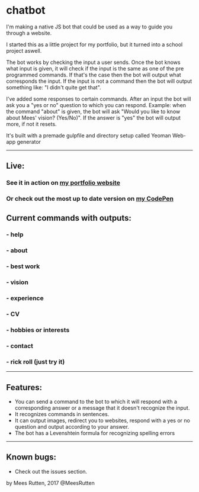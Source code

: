 # chatbot

I'm making a native JS bot that could be used as a way to guide you through a website.

I started this as a little project for my portfolio, but it turned into a school project aswell.

The bot works by checking the input a user sends.
Once the bot knows what input is given, it will check if the input is the same as one of the pre programmed commands.
If that's the case then the bot will output what corresponds the input.
If the input is not a command then the bot will output something like: "I didn't quite get that".

I've added some responses to certain commands. After an input the bot will ask you a "yes or no" question to which you can respond.
Example: when the command "about" is given, the bot will ask "Would you like to know about Mees' vision? (Yes/No)". If the answer is "yes" the bot will output more, if not it resets.

It's built with a premade gulpfile and directory setup called Yeoman Web-app generator

***
## Live:
### See it in action on [my portfolio website](http://meesrutten.me)
### Or check out the most up to date version on [my CodePen](https://codepen.io/meesrutten/full/wgvpQM/)

## Current commands with outputs:
### - help
### - about
### - best work
### - vision
### - experience
### - CV
### - hobbies or interests
### - contact
### - rick roll (just try it)

***
## Features:
- You can send a command to the bot to which it will respond with a corresponding answer or a message that it doesn't recognize the input.
- It recognizes commands in sentences.
- It can output images, redirect you to websites, respond with a yes or no question and output according to your answer.
- The bot has a Levenshtein formula for recognizing spelling errors
***
## Known bugs:
- Check out the issues section.

by Mees Rutten, 2017
@MeesRutten
